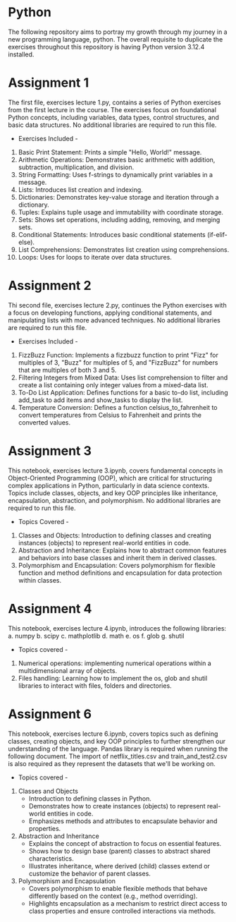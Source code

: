 # Python
The following repository aims to portray my growth through my journey in a new programming language, python.
The overall requisite to duplicate the exercises throughout this repository is having Python version 3.12.4 installed.
  
# Assignment 1
The first file, exercises lecture 1.py, contains a series of Python exercises from the first lecture in the course. The exercises focus on foundational Python concepts, including variables, data types, control structures, and basic data structures.
No additional libraries are required to run this file.

- Exercises Included - 
1. Basic Print Statement: Prints a simple "Hello, World!" message.
2. Arithmetic Operations: Demonstrates basic arithmetic with addition, subtraction, multiplication, and division.
3. String Formatting: Uses f-strings to dynamically print variables in a message.
4. Lists: Introduces list creation and indexing.
5. Dictionaries: Demonstrates key-value storage and iteration through a dictionary.
6. Tuples: Explains tuple usage and immutability with coordinate storage.
7. Sets: Shows set operations, including adding, removing, and merging sets.
8. Conditional Statements: Introduces basic conditional statements (if-elif-else).
9. List Comprehensions: Demonstrates list creation using comprehensions.
10. Loops: Uses for loops to iterate over data structures.

# Assignment 2
Thi second file, exercises lecture 2.py, continues the Python exercises with a focus on developing functions, applying conditional statements, and manipulating lists with more advanced techniques.
No additional libraries are required to run this file.

- Exercises Included -
1. FizzBuzz Function: Implements a fizzbuzz function to print "Fizz" for multiples of 3, "Buzz" for multiples of 5, and "FizzBuzz" for numbers that are multiples of both 3 and 5.
2. Filtering Integers from Mixed Data: Uses list comprehension to filter and create a list containing only integer values from a mixed-data list.
3. To-Do List Application: Defines functions for a basic to-do list, including add_task to add items and show_tasks to display the list.
4. Temperature Conversion: Defines a function celsius_to_fahrenheit to convert temperatures from Celsius to Fahrenheit and prints the converted values.

# Assignment 3
This notebook, exercises lecture 3.ipynb, covers fundamental concepts in Object-Oriented Programming (OOP), which are critical for structuring complex applications in Python, particularly in data science contexts. Topics include classes, objects, and key OOP principles like inheritance, encapsulation, abstraction, and polymorphism.
No additional libraries are required to run this file.

- Topics Covered -
1. Classes and Objects: Introduction to defining classes and creating instances (objects) to represent real-world entities in code.
2. Abstraction and Inheritance: Explains how to abstract common features and behaviors into base classes and inherit them in derived classes.
3. Polymorphism and Encapsulation: Covers polymorphism for flexible function and method definitions and encapsulation for data protection within classes.

# Assignment 4
This notebook, exercises lecture 4.ipynb, introduces the following libraries:
a. numpy
b. scipy
c. mathplotlib
d. math
e. os
f. glob
g. shutil

- Topics covered -
1. Numerical operations: implementing numerical operations within a multidimensional array of objects.
2. Files handling: Learning how to implement the os, glob and shutil libraries to interact with files, folders and directories.

# Assignment 6
This notebook, exercises lecture 6.ipynb, covers topics such as defining classes, creating objects, and key OOP principles to further strengthen our understanding of the language.
Pandas library is required when running the following document. The import of netflix_titles.csv and train_and_test2.csv is also required as they represent the datasets that we'll be working on.

- Topics covered -
1. Classes and Objects
     - Introduction to defining classes in Python.
     - Demonstrates how to create instances (objects) to represent real-world entities in code.
     - Emphasizes methods and attributes to encapsulate behavior and properties.
2. Abstraction and Inheritance
     - Explains the concept of abstraction to focus on essential features.
     - Shows how to design base (parent) classes to abstract shared characteristics.
     - Illustrates inheritance, where derived (child) classes extend or customize the behavior of parent classes.
3. Polymorphism and Encapsulation
     - Covers polymorphism to enable flexible methods that behave differently based on the context (e.g., method overriding).
     - Highlights encapsulation as a mechanism to restrict direct access to class properties and ensure controlled interactions via methods.
